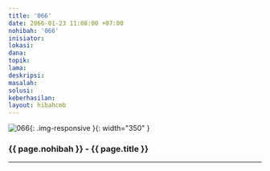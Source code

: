```yaml
---
title: '066'
date: 2066-01-23 11:08:00 +07:00
nohibah: '066'
inisiator:
lokasi:
dana:
topik:
lama:
deskripsi:
masalah:
solusi:
keberhasilan:
layout: hibahcmb
---
```


![066](/static/img/hibahcmb/066.png){: .img-responsive }{: width="350" }

### {{ page.nohibah }} - {{ page.title }}

---
